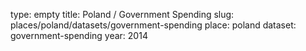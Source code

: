 type: empty
title: Poland / Government Spending
slug: places/poland/datasets/government-spending
place: poland
dataset: government-spending
year: 2014
